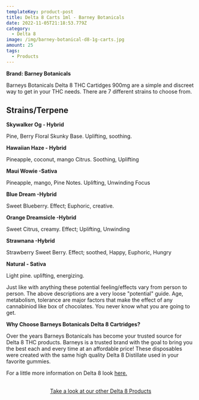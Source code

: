 ```yaml
---
templateKey: product-post
title: Delta 8 Carts 1ml - Barney Botanicals
date: 2022-11-05T21:18:53.779Z
category:
  - Delta 8
image: /img/barney-botanical-d8-1g-carts.jpg
amount: 25
tags:
  - Products
---
```

**Brand: Barney Botanicals**

Barneys Botanicals Delta 8 THC Cartidges 900mg are a simple and discreet way to get in your THC needs.  There are 7 different strains to choose from.

## **Strains/Terpene**

**Skywalker Og - Hybrid**

Pine, Berry Floral Skunky Base.  Uplifting, soothing.

**Hawaiian Haze - Hybrid**

Pineapple, coconut, mango Citrus.  Soothing, Uplifting

**Maui Wowie -Sativa**

Pineapple, mango, Pine Notes.  Uplifting, Unwinding Focus

**Blue Dream -Hybrid**

Sweet Blueberry.  Effect; Euphoric, creative.

**Orange Dreamsicle -Hybrid**

Sweet Citrus, creamy. Effect; Uplifting, Unwinding

**Strawnana -Hybrid**

Strawberry Sweet Berry.  Effect; soothed, Happy, Euphoric, Hungry

**Natural - Sativa**

Light pine.  uplifting, energizing.

Just like with anything these potential feeling/effects vary from person to person.  The above descriptions are a very loose "potential" guide. Age, metabolism, tolerance are major factors that make the effect of any cannabiniod like box of chocolates.  You never know what you are going to get.

**Why Choose Barneys Botanicals Delta 8 Cartridges?**

Over the years Barneys Botanicals has become your trusted source for Delta 8 THC products. Barneys is a trusted brand with the goal to bring you the best each and every time at an affordable price! These disposables were created with the same high quality Delta 8 Distillate used in your favorite gummies. 

For a little more information on Delta 8 look [here.](https://capitalamericanshaman.com/blog/delta-8/)

<br>

<Center><a class="link-view-more-products" target="_blank" href="https://capitalamericanshaman.com/product-category/delta-8/">Take a look at our other Delta 8 Products</a></Center>